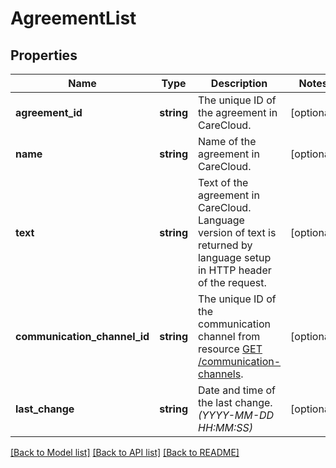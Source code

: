 # AgreementList

## Properties
Name | Type | Description | Notes
------------ | ------------- | ------------- | -------------
**agreement_id** | **string** | The unique ID of the agreement in CareCloud. | [optional] 
**name** | **string** | Name of the agreement in CareCloud. | [optional] 
**text** | **string** | Text of the agreement in CareCloud. Language version of text is returned by language setup in HTTP header of the request. | [optional] 
**communication_channel_id** | **string** | The unique ID of the communication channel from resource [GET /communication-channels](#tag/Communication-channels). | [optional] 
**last_change** | **string** | Date and time of the last change. *(YYYY-MM-DD HH:MM:SS)* | [optional] 

[[Back to Model list]](../../README.md#documentation-for-models) [[Back to API list]](../../README.md#documentation-for-api-endpoints) [[Back to README]](../../README.md)

